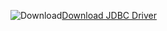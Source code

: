 ![Download](/Image/download.png)[Download JDBC Driver](https://go.microsoft.com/fwlink/?linkid=868287)
